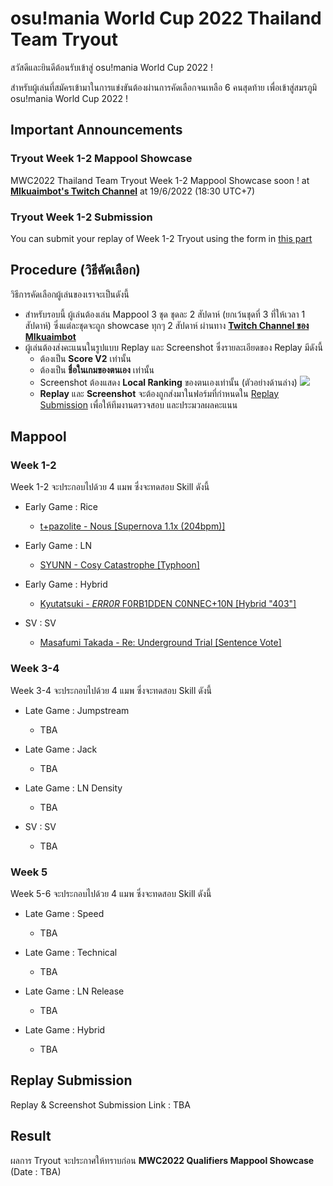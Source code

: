 # osu!mania World Cup 2022 Thailand Team Tryout

สวัสดีและยินดีต้อนรับเข้าสู่ osu!mania World Cup 2022 !

สำหรับผู้เล่นที่สมัครเข้ามาในการแข่งขันต้องผ่านการคัดเลือกจนเหลือ 6 คนสุดท้าย เพื่อเข้าสู่สมรภูมิ osu!mania World Cup 2022 !

## Important Announcements

### Tryout Week 1-2 Mappool Showcase 

MWC2022 Thailand Team Tryout Week 1-2 Mappool Showcase soon ! at [**MIkuaimbot's Twitch Channel**](https://www.twitch.tv/mikuubaka_) at 19/6/2022 (18:30 UTC+7)

### Tryout Week 1-2 Submission

You can submit your replay of Week 1-2 Tryout using the form in [this part](#replay-submission)

## Procedure (วิธีคัดเลือก)

วิธีการคัดเลือกผู้เล่นของเราจะเป็นดังนี้
- สำหรับรอบนี้ ผู้เล่นต้องเล่น Mappool 3 ชุด ชุดละ 2 สัปดาห์ (ยกเว้นชุดที่ 3 ที่ให้เวลา 1 สัปดาห์) ซึ่งแต่ละชุดจะถูก showcase ทุกๆ 2 สัปดาห์ ผ่านทาง [**Twitch Channel ของ MIkuaimbot**](https://www.twitch.tv/mikuubaka_)
- ผู้เล่นต้องส่งคะแนนในรูปแบบ Replay และ Screenshot ซึ่งรายละเอียดของ Replay มีดังนี้
    - ต้องเป็น **Score V2** เท่านั้น
    - ต้องเป็น **ชื่อในเกมของตนเอง** เท่านั้น
    - Screenshot ต้องแสดง **Local Ranking** ของตนเองเท่านั้น (ตัวอย่างด้านล่าง)
    ![](https://cdn.discordapp.com/attachments/385423571314540545/911253915872411718/screenshot1238.jpg)
    - **Replay** และ **Screenshot** จะต้องถูกส่งมาในฟอร์มที่กำหนดใน [Replay Submission](#replay-submission) เพื่อให้ทีมงานตรวจสอบ และประมวลผลคะแนน

## Mappool

### Week 1-2

Week 1-2 จะประกอบไปด้วย 4 แมพ ซึ่งจะทดสอบ Skill ดังนี้

- Early Game : Rice
    - [t+pazolite - Nous [Supernova 1.1x (204bpm)]](https://osu.ppy.sh/beatmapsets/1215928#mania/2530212)

- Early Game : LN
    - [SYUNN - Cosy Catastrophe [Typhoon]](https://osu.ppy.sh/beatmapsets/1393751#mania/2877105)

- Early Game : Hybrid
    - [Kyutatsuki - _ERR0R_ F0RB1DDEN C0NNEC+10N [Hybrid "403"]](https://osu.ppy.sh/beatmapsets/1478056#mania/3032355)

- SV : SV
    - [Masafumi Takada - Re: Underground Trial [Sentence Vote]](https://osu.ppy.sh/beatmapsets/1477429#mania/3031259)

### Week 3-4

Week 3-4 จะประกอบไปด้วย 4 แมพ ซึ่งจะทดสอบ Skill ดังนี้

- Late Game : Jumpstream
    - TBA

- Late Game : Jack
    - TBA

- Late Game : LN Density
    - TBA

- SV : SV
    - TBA

### Week 5

Week 5-6 จะประกอบไปด้วย 4 แมพ ซึ่งจะทดสอบ Skill ดังนี้

- Late Game : Speed
    - TBA

- Late Game : Technical
    - TBA

- Late Game : LN Release
    - TBA

- Late Game : Hybrid
    - TBA

## Replay Submission

Replay & Screenshot Submission Link : TBA

## Result

ผลการ Tryout จะประกาศให้ทราบก่อน **MWC2022 Qualifiers Mappool Showcase** (Date : TBA)
